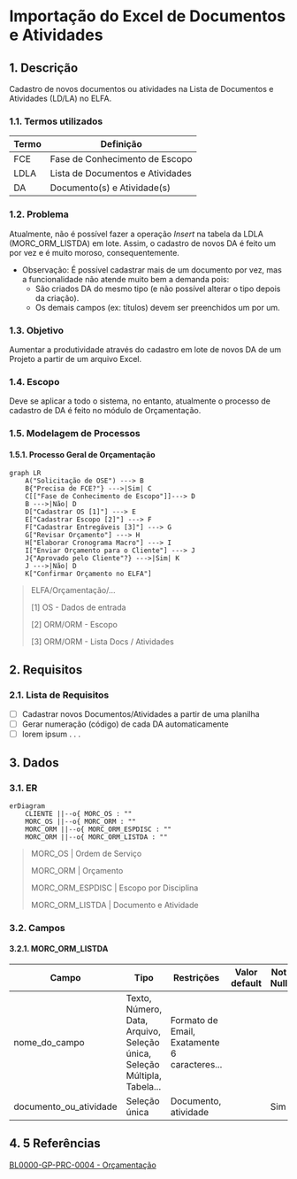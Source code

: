 # Importação do Excel de Documentos e Atividades

## 1. Descrição

Cadastro de novos documentos ou atividades na Lista de Documentos e Atividades (LD/LA) no ELFA.

### 1.1. Termos utilizados

| Termo | Definição                        |
| ----- | -------------------------------- |
| FCE   | Fase de Conhecimento de Escopo   |
| LDLA  | Lista de Documentos e Atividades |
| DA    | Documento(s) e Atividade(s)      |

### 1.2. Problema

Atualmente, não é possível fazer a operação _Insert_ na tabela da LDLA (MORC_ORM_LISTDA) em lote. Assim, o cadastro de novos DA é feito um por vez e é muito moroso, consequentemente.

- Observação: É possível cadastrar mais de um documento por vez, mas a funcionalidade não atende muito bem a demanda pois:
  - São criados DA do mesmo tipo (e não possível alterar o tipo depois da criação).
  - Os demais campos (ex: títulos) devem ser preenchidos um por um.

### 1.3. Objetivo

Aumentar a produtividade através do cadastro em lote de novos DA de um Projeto a partir de um arquivo Excel.

### 1.4. Escopo

Deve se aplicar a todo o sistema, no entanto, atualmente o processo de cadastro de DA é feito no módulo de Orçamentação.

### 1.5. Modelagem de Processos

#### 1.5.1. Processo Geral de Orçamentação

```mermaid
graph LR
    A("Solicitação de OSE") ---> B
    B{"Precisa de FCE?"} --->|Sim| C
    C[["Fase de Conhecimento de Escopo"]]---> D
    B --->|Não| D
    D["Cadastrar OS [1]"] ---> E
    E["Cadastrar Escopo [2]"] ---> F
    F["Cadastrar Entregáveis [3]"] ---> G
    G["Revisar Orçamento"] ---> H
    H["Elaborar Cronograma Macro"] ---> I
    I["Enviar Orçamento para o Cliente"] ---> J
    J{"Aprovado pelo Cliente"?} --->|Sim| K
    J --->|Não| D
    K["Confirmar Orçamento no ELFA"]
```

> ELFA/Orçamentação/...
>
> [1] OS - Dados de entrada
>
> [2] ORM/ORM - Escopo
>
> [3] ORM/ORM - Lista Docs / Atividades

## 2. Requisitos

### 2.1. Lista de Requisitos

- [ ] Cadastrar novos Documentos/Atividades a partir de uma planilha
- [ ] Gerar numeração (código) de cada DA automaticamente
- [ ] lorem ipsum . . .

## 3. Dados

### 3.1. ER

```mermaid
erDiagram
    CLIENTE ||--o{ MORC_OS : ""
    MORC_OS ||--o{ MORC_ORM : ""
    MORC_ORM ||--o{ MORC_ORM_ESPDISC : ""
    MORC_ORM ||--o{ MORC_ORM_LISTDA : ""
```

> MORC_OS | Ordem de Serviço
>
> MORC_ORM | Orçamento
>
> MORC_ORM_ESPDISC | Escopo por Disciplina
>
> MORC_ORM_LISTDA | Documento e Atividade

### 3.2. Campos

#### 3.2.1. MORC_ORM_LISTDA

| Campo                  | Tipo                                                                     | Restrições                                   | Valor default | Not Null |
| ---------------------- | ------------------------------------------------------------------------ | -------------------------------------------- | ------------- | -------- |
| nome_do_campo          | Texto, Número, Data, Arquivo, Seleção única, Seleção Múltipla, Tabela... | Formato de Email, Exatamente 6 caracteres... |               |
| documento_ou_atividade | Seleção única                                                            | Documento, atividade                         |               | Sim      |

## 4. 5 Referências

[BL0000-GP-PRC-0004 - Orçamentação](https://blossomconsultoria.sharepoint.com/:w:/r/sites/SGQ2/Documentos%20Compartilhados/01_Procedimentos/08_Gerenciamento%20de%20Projeto/BL0000-GP-PRC-0004%20-%20Or%C3%A7amenta%C3%A7%C3%A3o%20Rev.00.docx?d=w664883832c8e487881bd014687382702&csf=1&web=1&e=CYyQhH)
